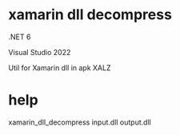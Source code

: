 # xamarin dll decompress
.NET 6

Visual Studio 2022

Util for Xamarin dll in apk XALZ

# help
xamarin_dll_decompress input.dll output.dll

